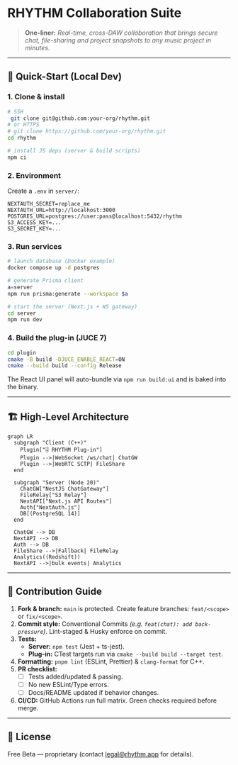 # RHYTHM Collaboration Suite

> **One-liner:** *Real-time, cross-DAW collaboration that brings secure chat, file-sharing and project snapshots to any music project in minutes.*

---

## 🚀 Quick-Start (Local Dev)

### 1. Clone & install
```bash
# SSH
 git clone git@github.com:your-org/rhythm.git
# or HTTPS
# git clone https://github.com/your-org/rhythm.git
cd rhythm

# install JS deps (server & build scripts)
npm ci
```

### 2. Environment
Create a `.env` in `server/`:
```env
NEXTAUTH_SECRET=replace_me
NEXTAUTH_URL=http://localhost:3000
POSTGRES_URL=postgres://user:pass@localhost:5432/rhythm
S3_ACCESS_KEY=...
S3_SECRET_KEY=...
```

### 3. Run services
```bash
# launch database (Docker example)
docker compose up -d postgres

# generate Prisma client
a=server
npm run prisma:generate --workspace $a

# start the server (Next.js + WS gateway)
cd server
npm run dev
```

### 4. Build the plug-in (JUCE 7)
```bash
cd plugin
cmake -B build -DJUCE_ENABLE_REACT=ON
cmake --build build --config Release
```
The React UI panel will auto-bundle via `npm run build:ui` and is baked into the binary.

---

## 🏗️ High-Level Architecture
```mermaid
graph LR
  subgraph "Client (C++)"
    Plugin["🎚️ RHYTHM Plug-in"]
    Plugin -->|WebSocket /ws/chat| ChatGW
    Plugin -->|WebRTC SCTP| FileShare
  end

  subgraph "Server (Node 20)"
    ChatGW["NestJS ChatGateway"]
    FileRelay["S3 Relay"]
    NextAPI["Next.js API Routes"]
    Auth["NextAuth.js"]
    DB[(PostgreSQL 14)]
  end

  ChatGW --> DB
  NextAPI --> DB
  Auth --> DB
  FileShare -->|Fallback| FileRelay
  Analytics((Redshift))
  NextAPI -->|bulk events| Analytics
```

---

## 🤝 Contribution Guide

1. **Fork & branch:** `main` is protected. Create feature branches: `feat/<scope>` or `fix/<scope>`.
2. **Commit style:** Conventional Commits *(e.g. `feat(chat): add back-pressure`)*. Lint-staged & Husky enforce on commit.
3. **Tests:**
   - **Server:** `npm test` (Jest + ts-jest).
   - **Plug-in:** CTest targets run via `cmake --build build --target test`.
4. **Formatting:** `pnpm lint` (ESLint, Prettier) & `clang-format` for C++.
5. **PR checklist:**
   - [ ] Tests added/updated & passing.
   - [ ] No new ESLint/Type errors.
   - [ ] Docs/README updated if behavior changes.
6. **CI/CD:** GitHub Actions run full matrix. Green checks required before merge.

---

## 📜 License
Free Beta — proprietary (contact <legal@rhythm.app> for details).
